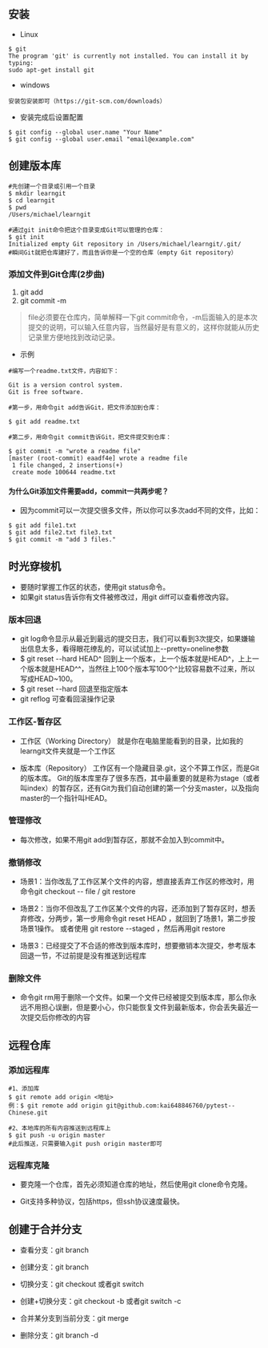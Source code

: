 ## 安装
+ Linux
```
$ git
The program 'git' is currently not installed. You can install it by typing:
sudo apt-get install git
```
+ windows
 ```
 安装包安装即可（https://git-scm.com/downloads）
 ```

+ 安装完成后设置配置
```
$ git config --global user.name "Your Name"
$ git config --global user.email "email@example.com"
```

## 创建版本库
```
#先创建一个目录或引用一个目录
$ mkdir learngit
$ cd learngit
$ pwd
/Users/michael/learngit

#通过git init命令把这个目录变成Git可以管理的仓库：
$ git init
Initialized empty Git repository in /Users/michael/learngit/.git/
#瞬间Git就把仓库建好了，而且告诉你是一个空的仓库（empty Git repository）
```

### 添加文件到Git仓库(2步曲)
1. git add <file>
2. git commit -m <message>

> file必须要在仓库内，简单解释一下git commit命令，-m后面输入的是本次提交的说明，可以输入任意内容，当然最好是有意义的，这样你就能从历史记录里方便地找到改动记录。
+ 示例
```
#编写一个readme.txt文件，内容如下：

Git is a version control system.
Git is free software.

#第一步，用命令git add告诉Git，把文件添加到仓库：

$ git add readme.txt

#第二步，用命令git commit告诉Git，把文件提交到仓库：

$ git commit -m "wrote a readme file"
[master (root-commit) eaadf4e] wrote a readme file
 1 file changed, 2 insertions(+)
 create mode 100644 readme.txt
```

#### 为什么Git添加文件需要add，commit一共两步呢？
+ 因为commit可以一次提交很多文件，所以你可以多次add不同的文件，比如：
```
$ git add file1.txt
$ git add file2.txt file3.txt
$ git commit -m "add 3 files."
```

## 时光穿梭机
+ 要随时掌握工作区的状态，使用git status命令。
+ 如果git status告诉你有文件被修改过，用git diff可以查看修改内容。

### 版本回退
+ git log命令显示从最近到最远的提交日志，我们可以看到3次提交，如果嫌输出信息太多，看得眼花缭乱的，可以试试加上--pretty=oneline参数
+ $ git reset --hard HEAD^ 回到上一个版本，上一个版本就是HEAD^，上上一个版本就是HEAD^^，当然往上100个版本写100个^比较容易数不过来，所以写成HEAD~100。
+ $ git reset --hard <id> 回退至指定版本
+ git reflog 可查看回滚操作记录


### 工作区-暂存区
+ 工作区（Working Directory）
就是你在电脑里能看到的目录，比如我的learngit文件夹就是一个工作区

+ 版本库（Repository）
工作区有一个隐藏目录.git，这个不算工作区，而是Git的版本库。
Git的版本库里存了很多东西，其中最重要的就是称为stage（或者叫index）的暂存区，还有Git为我们自动创建的第一个分支master，以及指向master的一个指针叫HEAD。

### 管理修改
+ 每次修改，如果不用git add到暂存区，那就不会加入到commit中。

### 撤销修改
+ 场景1：当你改乱了工作区某个文件的内容，想直接丢弃工作区的修改时，用命令git checkout -- file / git restore <file>

+ 场景2：当你不但改乱了工作区某个文件的内容，还添加到了暂存区时，想丢弃修改，分两步，第一步用命令git reset HEAD <file>，就回到了场景1，第二步按场景1操作。 或者使用 git restore --staged <file>，然后再用git restore <file>

+ 场景3：已经提交了不合适的修改到版本库时，想要撤销本次提交，参考版本回退一节，不过前提是没有推送到远程库
### 删除文件
+ 命令git rm用于删除一个文件。如果一个文件已经被提交到版本库，那么你永远不用担心误删，但是要小心，你只能恢复文件到最新版本，你会丢失最近一次提交后你修改的内容

## 远程仓库
### 添加远程库
```
#1、添加库
$ git remote add origin <地址>
例：$ git remote add origin git@github.com:kai648846760/pytest--Chinese.git

#2、本地库的所有内容推送到远程库上
$ git push -u origin master
#此后推送，只需要输入git push origin master即可

```
### 远程库克隆
+ 要克隆一个仓库，首先必须知道仓库的地址，然后使用git clone命令克隆。

+ Git支持多种协议，包括https，但ssh协议速度最快。

## 创建于合并分支
+ 查看分支：git branch

+ 创建分支：git branch <name>

+ 切换分支：git checkout <name>或者git switch <name>

+ 创建+切换分支：git checkout -b <name>或者git switch -c <name>

+ 合并某分支到当前分支：git merge <name>

+ 删除分支：git branch -d <name>